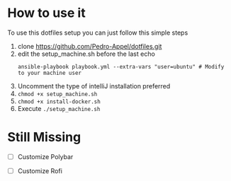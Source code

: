# How to use it

To use this dotfiles setup you can just follow this simple steps

1. clone https://github.com/Pedro-Appel/dotfiles.git
1. edit the setup_machine.sh before the last echo
    ```
    ansible-playbook playbook.yml --extra-vars "user=ubuntu" # Modify to your machine user 
    ```
1. Uncomment the type of intelliJ installation preferred
1. `chmod +x setup_machine.sh`
1. `chmod +x install-docker.sh`
1. Execute `./setup_machine.sh` 
 
# Still Missing

- [ ] Customize Polybar
- [ ] Customize Rofi




